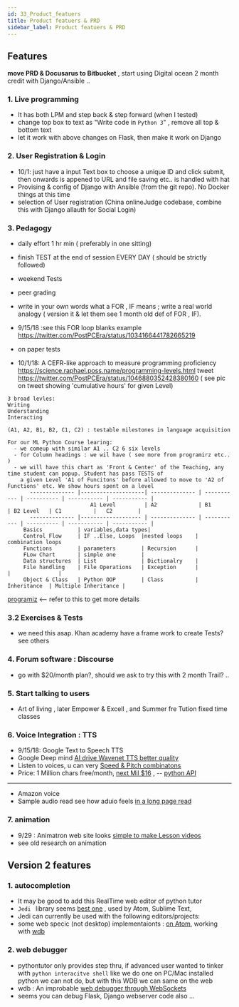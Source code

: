 ```yaml
---
id: 33_Product_featuers
title: Product featuers & PRD
sidebar_label: Product featuers & PRD
---
```



## Features

**move PRD & Docusarus to Bitbucket** , start using Digital ocean 2 month credit with Django/Ansible ..

### 1. Live programming 
- It has both LPM and step back & step forward (when I tested)
- change top box to text as  "Write code in `Python 3`" , remove all top & bottom text
- let it work with above changes on Flask, then make it work on Django

### 2. User Registration & Login
- 10/1: just have a input Text box to choose a unique ID and click submit, then onwards <UniqueID> is appened to URL
  and file saving etc.. is handled with hat <UniqueID>
- Provising & config of Django with Ansible (from the git repo). No Docker things at this time
- selection of User registration (China onlineJudge codebase, combine this with Django allauth for Social Login)

### 3. Pedagogy
- daily effort 1 hr min ( preferably in one sitting) 
- finish TEST at the end of session EVERY DAY ( should be strictly followed)
- weekend Tests
- peer grading
- write in your own words what a FOR , IF means ; write a real world analogy ( version it & let them see 1 month old def of FOR , IF). 
- 9/15/18 :see this FOR loop blanks example https://twitter.com/PostPCEra/status/1034166441782665219
- on paper tests

- 10/1/18: A CEFR-like approach to measure programming proficiency https://science.raphael.poss.name/programming-levels.html tweet https://twitter.com/PostPCEra/status/1046880352428380160 ( see pic on tweet showing 'cumulative hours' for given Level)
```
3 broad levles:
Writing
Understanding
Interacting

(A1, A2, B1, B2, C1, C2) : testable milestones in language acquisition

For our ML Python Course learing:
  - we comeup with similar A1 .. C2 6 six levels
  - for Column headings : we wil have ( see more from programirz etc.. )
  - we will have this chart as 'Front & Center' of the Teaching, any time student can popup. Student has pass TESTS of
    a given Level 'A1 of Funcitons' before allowed to move to 'A2 of Functions' etc. We show hours spent on a level
       -------------- |--------------------| -------------- | ----------- | ---------- | ----------- | ----------- |
                          A1 Level         | A2             | B1          | B2 Level   | C1          |   C2        |     
       -------------- |------------------- | -------------- | ----------- | ---------- | ----------- | ----------- |                 
     Basics           | variables,data types| 
     Control Flow     | IF ..Else, Loops  |nested loops    | combination loops
     Functions        | parameters        | Recursion      |  
     FLow Chart       | simple one        |
     Data structures  | List              | Dictionalry    |  
     File handling    | File Operations   | Exception      |              |               |  
     Object & Class   | Python OOP        | Class          | Inheritance  | Multiple Inheritance |  
```
[programiz](https://www.programiz.com/python-programming#tutorial) <-- refer to this to get more details 


### 3.2 Exercises & Tests
- we need this asap. Khan academy have a frame work to create Tests? see others 


### 4. Forum software : Discourse
-  go with $20/month plan?, should we ask to try this with 2 month Trail? .. 

### 5. Start talking to users
-  Art of living , later Empower & Excell , and Summer fre Tution fixed time classes 

### 6. Voice Integration : TTS
- 9/15/18: Google Text to Speech TTS
-  Google Deep mind [AI drive Wavenet TTS better quality](https://www.theverge.com/2018/3/27/17167200/google-ai-speech-tts-cloud-deepmind-wavenet)
- Listen to voices, u can very [Speed & Pitch combinatons](https://cloud.google.com/text-to-speech/)
- Price: 1 Million chars free/month, [next Mil $16](https://cloud.google.com/text-to-speech/pricing) , -- [python API](https://github.com/GoogleCloudPlatform/python-docs-samples/tree/master/texttospeech/cloud-client)
----
- Amazon voice
- Sample audio read see how aduio feels [in a long page read](http://slideplayer.com/slide/10836541/)
 
### 7. animation 
- 9/29 : Animatron web site looks [simple to make Lesson videos](https://www.animatron.com/)
- see old research on animation 
 
 ## Version 2 features
 
 ### 1. autocompletion
 - It may be good to add this RealTime web editor of python tutor
 - `Jedi ` library seems [best one]() , used by Atom, Sublime Text,  
 - Jedi can currently be used with the following editors/projects: 
 - some web specic (not desktop) implementaionts : [on Atom](https://atom.io/packages/autocomplete-python-jedi), working with [wdb](https://github.com/Kozea/wdb)
 
 ### 2. web debugger
 - pythontutor only provides step thru, if advanced user wanted to tinker with `python interacitve shell` like we do one on PC/Mac installed python
  we can not do, but with this WDB we can same on the web
 - wdb : An improbable [web debugger through WebSockets](https://github.com/Kozea/wdb)
 - seems you can debug Flask, Django webserver code also ...
